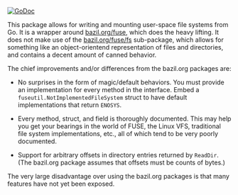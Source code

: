 [![GoDoc](https://godoc.org/github.com/jacobsa/ogletest?status.svg)](https://godoc.org/github.com/jacobsa/fuse)

This package allows for writing and mounting user-space file systems from Go. It
is a wrapper around [bazil.org/fuse][bazil], which does the heavy lifting. It
does not make use of the [bazil.org/fuse/fs][bazil-fs] sub-package, which allows
for something like an object-orientend representation of files and directories,
and contains a decent amount of canned behavior.

The chief improvements and/or differences from the bazil.org packages are:

 *  No surprises in the form of magic/default behaviors. You must provide an
    implementation for every method in the interface. Embed a
    `fuseutil.NotImplementedFileSystem` struct to have default implementations
    that return `ENOSYS`.

 *  Every method, struct, and field is thoroughly documented. This may help you
    get your bearings in the world of FUSE, the Linux VFS, traditional file
    system implementations, etc., all of which tend to be very poorly
    documented.

 *  Support for arbitrary offsets in directory entries returned by `ReadDir`.
    (The bazil.org package assumes that offsets must be counts of bytes.)

The very large disadvantage over using the bazil.org packages is that many
features have not yet been exposed.

[bazil]: http://godoc.org/bazil.org/fuse
[bazil-fs]: http://godoc.org/bazil.org/fuse/fs
